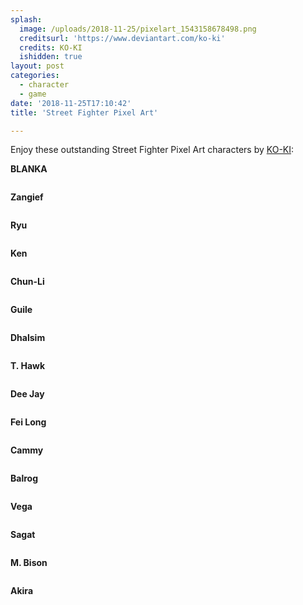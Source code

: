 ```yaml
---
splash:
  image: /uploads/2018-11-25/pixelart_1543158678498.png
  creditsurl: 'https://www.deviantart.com/ko-ki'
  credits: KO-KI
  ishidden: true
layout: post
categories:
  - character
  - game
date: '2018-11-25T17:10:42'
title: 'Street Fighter Pixel Art'

---
```

<p>Enjoy these outstanding Street Fighter <span style="background-color: rgb(255, 255, 255);">Pixel Art </span>characters by&nbsp;<a href="https://www.deviantart.com/ko-ki" target="_blank">KO-KI</a>:</p><p><strong>BLANKA</strong></p><figure contenteditable="false"><img data-src="/uploads/2018-11-25/pixelart_1543158759592.png"></figure><p><strong>Zangief</strong></p><figure contenteditable="false"><img data-src="/uploads/2018-11-25/pixelart_1543158798676.png"></figure><p><strong>Ryu</strong></p><figure contenteditable="false"><img data-src="/uploads/2018-11-25/pixelart_1543158811446.png"></figure><p><strong>Ken</strong></p><figure contenteditable="false"><img data-src="/uploads/2018-11-25/pixelart_1543158834245.png"></figure><p><strong>Chun-Li</strong></p><figure contenteditable="false"><img data-src="/uploads/2018-11-25/pixelart_1543158850525.png"></figure><p><strong>Guile</strong></p><figure contenteditable="false"><img data-src="/uploads/2018-11-25/pixelart_1543158861803.png"></figure><p><strong>Dhalsim</strong></p><figure contenteditable="false"><img data-src="/uploads/2018-11-25/pixelart_1543158872962.png"></figure><p><strong>T. Hawk</strong></p><figure contenteditable="false"><img data-src="/uploads/2018-11-25/pixelart_1543158885738.png"></figure><p><strong>Dee Jay</strong></p><figure contenteditable="false"><img data-src="/uploads/2018-11-25/pixelart_1543158896518.png"></figure><p><strong>Fei Long</strong></p><figure contenteditable="false"><img data-src="/uploads/2018-11-25/pixelart_1543158946143.png"></figure><p><strong>Cammy</strong></p><figure contenteditable="false"><img data-src="/uploads/2018-11-25/pixelart_1543158955064.png"></figure><p><strong>Balrog</strong></p><figure contenteditable="false"><img data-src="/uploads/2018-11-25/pixelart_1543158965921.png"></figure><p><strong>Vega</strong></p><figure contenteditable="false"><img data-src="/uploads/2018-11-25/pixelart_1543158980888.png"></figure><p><strong>Sagat</strong></p><figure contenteditable="false"><img data-src="/uploads/2018-11-25/pixelart_1543158991029.png"></figure><p><strong>M. Bison</strong></p><figure contenteditable="false"><img data-src="/uploads/2018-11-25/pixelart_1543159001942.png"></figure><p><strong>Akira</strong></p><figure contenteditable="false"><img data-src="/uploads/2018-11-25/pixelart_1543159010364.png"></figure>